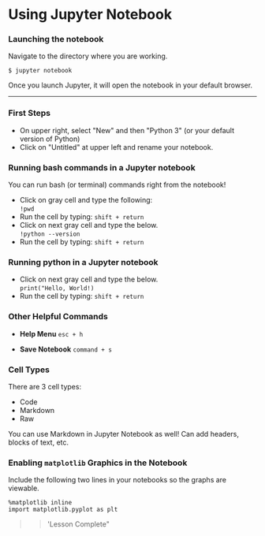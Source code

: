 # Using Jupyter Notebook

### Launching the notebook
Navigate to the directory where you are working.  
```
$ jupyter notebook
```

Once you launch Jupyter, it will open the notebook in your default browser.

---

### First Steps
* On upper right, select "New" and then "Python 3" (or your default version of Python)
* Click on "Untitled" at upper left and rename your notebook.

### Running bash commands in a Jupyter notebook  
You can run bash (or terminal) commands right from the notebook!  
* Click on gray cell and type the following:  
`!pwd`  
* Run the cell by typing:  `shift + return`  
* Click on next gray cell and type the below.  
`!python --version`
* Run the cell by typing: `shift + return`

### Running python in a Jupyter notebook  
* Click on next gray cell and type the below.    
`print("Hello, World!)`
* Run the cell by typing: `shift + return`

### Other Helpful Commands

* **Help Menu** `esc + h`

* **Save Notebook** `command + s`

### Cell Types
There are 3 cell types:  
- Code  
- Markdown
- Raw

You can use Markdown in Jupyter Notebook as well!  Can add headers, blocks of text, etc. 

### Enabling `matplotlib` Graphics in the Notebook
Include the following two lines in your notebooks so the graphs are viewable.  
```
%matplotlib inline
import matplotlib.pyplot as plt
```
>> 'Lesson Complete"
